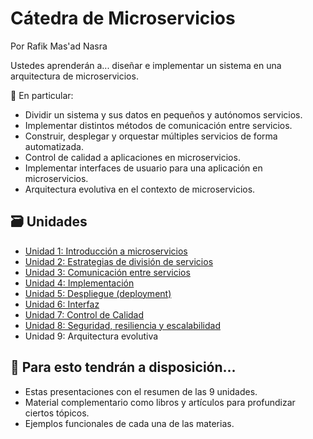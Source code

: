 # Cátedra de Microservicios
Por Rafik Mas'ad Nasra

Ustedes aprenderán a... diseñar e implementar un sistema en una arquitectura de microservicios.

🔎 En particular:
- Dividir un sistema y sus datos en pequeños y autónomos servicios.
- Implementar distintos métodos de comunicación entre servicios.
- Construir, desplegar y orquestar múltiples servicios de forma automatizada.
- Control de calidad a aplicaciones en microservicios.
- Implementar interfaces de usuario para una aplicación en microservicios.
- Arquitectura evolutiva en el contexto de microservicios.

## 🗃️ Unidades

- [Unidad 1: Introducción a microservicios](./01_Introducci%C3%B3n/)
- [Unidad 2: Estrategias de división de servicios](./02_Modelamiento/)
- [Unidad 3: Comunicación entre servicios](./03_Comunicación/)
- [Unidad 4: Implementación](./04_Implementación/)
- [Unidad 5: Despliegue (deployment)](./05_Despliegue/)
- [Unidad 6: Interfaz](./06_Interfaz/)
- [Unidad 7: Control de Calidad](./07_QA/)
- [Unidad 8: Seguridad, resiliencia y escalabilidad](./08_NFR/)
- Unidad 9: Arquitectura evolutiva

## 🔧 Para esto tendrán a disposición...

- Estas presentaciones con el resumen de las 9 unidades.
- Material complementario como libros y artículos para profundizar ciertos tópicos. 
- Ejemplos funcionales de cada una de las materias.